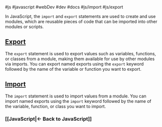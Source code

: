 #js #javascript #webDev #dev #docs #js/import #js/export

In JavaScript, the `import` and `export`
 statements are used to create and use modules, which are reusable 
pieces of code that can be imported into other modules or scripts.

## [Export](Export.md)

The `export` statement is used to export values such as variables, functions, or 
classes from a module, making them available for use by other modules 
via imports. You can export named exports using the `export` keyword followed by the name of the variable or function you want to export. 

## [Import](Import.md)

The `import` statement is used to import values from a module. You can import named exports using the `import` keyword followed by the name of the variable, function, or class you want to import. 



### [[JavaScript|<- Back to JavaScript]]